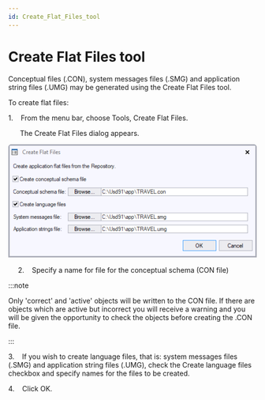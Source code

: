 ```yaml
---
id: Create_Flat_Files_tool
---
```


# Create Flat Files tool

Conceptual files (.CON), system messages files (.SMG) and application string files (.UMG) may be generated using the Create Flat Files tool.

To create flat files:

1.    From the menu bar, choose Tools, Create Flat Files.

      The Create Flat Files dialog appears.

![](./assets/c6fb8531-9568-4246-b266-dbb41944b056.png)


    
2.    Specify a name for file for the conceptual schema (CON file)


:::note

Only 'correct' and 'active' objects will be written to the CON file. If there are objects which are active but incorrect you will receive a warning and you will be given the opportunity to check the objects before creating the .CON file.

:::

3.    If you wish to create language files, that is: system messages files (.SMG) and application string files (.UMG), check the Create language files checkbox and specify names for the files to be created.

4.    Click OK.

 